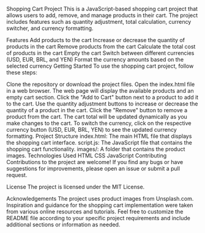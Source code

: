 Shopping Cart Project
This is a JavaScript-based shopping cart project that allows users to add, remove, and manage products in their cart. The project includes features such as quantity adjustment, total calculation, currency switcher, and currency formatting.

Features
Add products to the cart
Increase or decrease the quantity of products in the cart
Remove products from the cart
Calculate the total cost of products in the cart
Empty the cart
Switch between different currencies (USD, EUR, BRL, and YEN)
Format the currency amounts based on the selected currency
Getting Started
To use the shopping cart project, follow these steps:

Clone the repository or download the project files.
Open the index.html file in a web browser.
The web page will display the available products and an empty cart section.
Click the "Add to Cart" button next to a product to add it to the cart.
Use the quantity adjustment buttons to increase or decrease the quantity of a product in the cart.
Click the "Remove" button to remove a product from the cart.
The cart total will be updated dynamically as you make changes to the cart.
To switch the currency, click on the respective currency button (USD, EUR, BRL, YEN) to see the updated currency formatting.
Project Structure
index.html: The main HTML file that displays the shopping cart interface.
script.js: The JavaScript file that contains the shopping cart functionality.
images/: A folder that contains the product images.
Technologies Used
HTML
CSS
JavaScript
Contributing
Contributions to the project are welcome! If you find any bugs or have suggestions for improvements, please open an issue or submit a pull request.

License
The project is licensed under the MIT License.

Acknowledgements
The project uses product images from Unsplash.com.
Inspiration and guidance for the shopping cart implementation were taken from various online resources and tutorials.
Feel free to customize the README file according to your specific project requirements and include additional sections or information as needed.